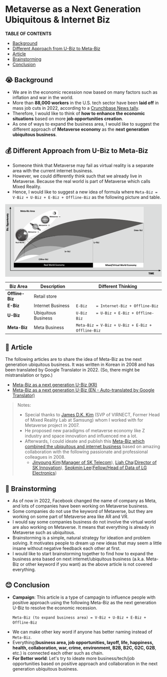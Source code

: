 # Metaverse as a Next Generation Ubiquitous & Internet Biz

**TABLE OF CONTENTS**

- [Background](#😭-background)
- [Different Approach from U-Biz to Meta-Biz](#💰-different-approach-from-u-biz-to-meta-biz)
- [Article](#📝-article)
- [Brainstorming](#🧠-brainstorming)
- [Conclusion](#😊-conclusion)

## 😭 Background
- We are in the economic recession now based on many factors such as inflation and war in the world.
- More than **88,000 workers** in the U.S. tech sector have been **laid off** in mass job cuts in 2022, according to a [Crunchbase News tally](https://news.crunchbase.com/startups/tech-layoffs-2022/).
- Therefore, I would like to think of **how to enhance the economic situations** based on more **job opportunities creation**.
- As one of ways to expand the business area, I would like to suggest the different approach of **Metaverse economy** as the **next generation ubiquitous business**.

## 💰 Different Approach from U-Biz to Meta-Biz

- Someone think that Metaverse may fail as virtual reality is a separate area with the current internet business.
- However, we could differently think such that we already live in Metaverse. Because the real world is part of Metaverse which calls Mixed Reality.
- Hence, I would like to suggest a new idea of formula where `Meta-Biz = V-Biz + U-Biz + E-Biz + Offline-Biz` as the following picture and table.


![](./docs/img/meta-biz-area.png)

Biz Area        | Description         | Different Thinking                 
----------------|---------------------|------------------------------------
**Offline-Biz** | Retail store        |                               
**E-Biz**       | Internet Business   | `E-Biz    = Internet-Biz + Offline-Biz`
**U-Biz**       | Ubiquitous Business | `U-Biz    = U-Biz + E-Biz + Offline-Biz`
**Meta-Biz**    | Meta Business       | `Meta-Biz = V-Biz + U-Biz + E-Biz + Offline-Biz`

## 📝 Article

The following articles are to share the idea of Meta-Biz as tne next generation ubiquitous business. It was written in Korean in 2008 and has been translated by Google Translator in 2022. (So, there might be mistranslation or typo.)

- [Meta-Biz as a next generation U-Biz (KR)](./docs/Meta_Biz_KR_2008.pdf)
- [Meta-Biz as a next generation U-Biz (EN - Auto-translated by Google Translator)](./docs/Meta_Biz_AutoTranslation_EN_2008.pdf)

> Notes:
>
> - Special thanks to [James D.K. Kim](https://www.linkedin.com/in/james-d-k-kim-9990975b/) (SVP of VIRNECT, Former Head of Mixed Reality Lab at Samsung) whom I worked with for Metaverse project in 2007.
> - He proposed new paradigms of metaverse economy like Z industry and space innovation and influenced me a lot.
> - Afterwards, I could ideate and publish this [Meta-Biz which combined the ubiquitous and internet business](./docs/Meta_Biz_KR_2008.pdf) based on amazing collaboration with the following passionate and professional colleagues in 2008.
>   - [Jinyoung Kim](https://github.com/ifdef-stargazer)([Manager of SK Telecom](https://www.linkedin.com/in/starlitday/)), [Liah Cha](https://github.com/liahcha)([Director of SK Innovation](https://www.linkedin.com/in/liahcha/)), [Seokmin Lee](https://github.com/hiddenwill-git)([Fellow/Head of Data of LG Electronics](https://www.linkedin.com/in/seokmin-lee-11695193/))

## 🧠 Brainstorming

- As of now in 2022, Facebook changed the name of company as Meta, and lots of companies have been working on Metaverse business.
- Some companies do not use the keyword of Metaverse, but they are working on some part of Metaverse area like AR and VR.
- I would say some companies business do not involve the virtual world are also working on Metaverse. It means that everything is already in Metaverse such as ubiquitous.
- Brainstorming is a simple, natural strategy for ideation and problem solving. It motivates people to dream up new ideas that may seem a little insane without negative feedback each other at first.
- I would like to start brainstorming together to find how to expand the business area based on next internet/ubiquitous business (a.k.a. Meta-Biz or other keyword if you want) as the above article is not covered everything.


## 😊 Conclusion
- **Campaign**: This article is a type of campagin to influence people with positive approach using the following Meta-Biz as the next generation U-Biz to resolve the economic recession.
  ```
  Meta-Biz (to expand business area) = V-Biz + U-Biz + E-Biz + Offline-Biz
  ```
- We can make other key word if anyone has better naming instead of `Meta-Biz`.
- Everything(**business area, job opportunities, layoff, life, happiness, health, collaboration, war, crime, environment, B2B, B2C, G2C, G2B**, etc.) is connected each other such as chain.
- **For Better world**: Let's try to ideate more business/tech/job opportunities based on positive approach and collaboration in the next generation ubiquitous business.

